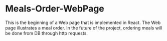 # Meals-Order-WebPage

This is the beginning of a Web page that is implemented in React.
The Web page illustrates a meal order.
In the future of the project, ordering meals will be done from DB through http requests.

